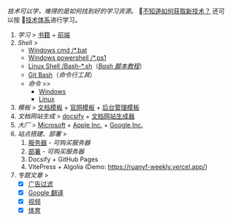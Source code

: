 <div class="flash-messages"><div class="flash">

*技术可以学，难得的是如何找到好的学习资源。*
👏[不知道如何获取新技术？](home/book) 还可以按 📖[技术体系](tech-stack/README)进行学习。
</div></div>

1. *学习* > [书籍](home/book.md) + [前端](front-end/#学习资源)
2. _Shell_ >
    - [Windows cmd /*.bat](os/windows/README.md#windows-bat-脚本)
    - [Windows powershell /*.ps1](os/windows/README.md#windows-powershell)
    -  [Linux Shell /Bash-*.sh](os/linux/linux-shell.md)（[*Bash 脚本教程*](https://wangdoc.com/bash/)）
    - [Git Bash](https://git-scm.com/book/en/v2/Appendix-A:-Git-in-Other-Environments-Git-in-Bash)（*命令行工具*）
    - _命令_ >>
        - [Windows](os/windows/windows-cli.md)
        - [Linux](os/linux/linux%20指令.md)
3. _模板_ > [文档模板](home/document-template.md) + [官网模板](framework/official-website.md) + [后台管理模板](framework/后台模板/README.md)
4. _文档网站生成_ > [docsify](os/tools/docsify.md) + [文档网站生成器](framework/README.md#文档网站生成器)
5. _大厂_ > [Microsoft](os/windows/README.md) + [Apple Inc.](os/mac/README.md) + [Google Inc.](tech-stack/google.md)
6. _站点搭建、部署_ > 
    1. [服务器](essential/hosting.md) - *可购买服务器*
    2. [部署](project/README.md#部署) - *可购买服务器*
    3. Docsify + GitHub Pages
    4. VitePress + Algolia (Demo: https://ruanyf-weekly.vercel.app/)
7. _专题文章_ >
    - [x] [广告过滤](topic/ad-filter.md) 
    - [x] [Google 翻译](topic/google-translate.md)
    - [x] [视频](topic/video.md)
    - [x] [体育](topic/sport.md)
